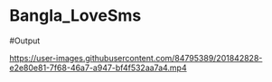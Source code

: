 # Bangla_LoveSms

#Output


https://user-images.githubusercontent.com/84795389/201842828-e2e80e81-7f68-46a7-a947-bf4f532aa7a4.mp4


